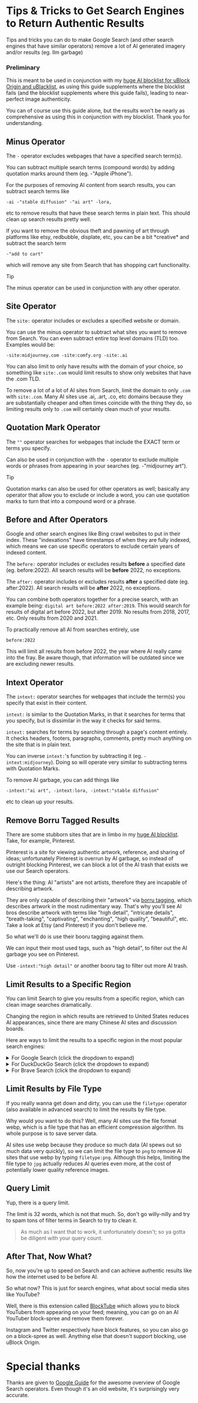 # Tips & Tricks to Get Search Engines to Return Authentic Results

Tips and tricks you can do to make Google Search (and other search engines that have similar operators) remove a lot of AI generated imagery and/or results (eg. llm garbage)

### Preliminary
This is meant to be used in conjunction with my [huge AI blocklist for uBlock Origin and uBlacklist](https://github.com/laylavish/uBlockOrigin-HUGE-AI-Blocklist), as using this guide supplements where the blocklist fails (and the blocklist supplements where this guide fails), leading to near-perfect image authenticity. 

You can of course use this guide alone, but the results won't be nearly as comprehensive as using this in conjunction with my blocklist. Thank you for understanding.

## Minus Operator

The `-` operator excludes webpages that have a specified search term(s).

You can subtract multiple search terms (compound words) by adding quotation marks around them (eg. -"Apple iPhone").

For the purposes of removing AI content from search results, you can subtract search terms like 
```
-ai -"stable diffusion" -"ai art" -lora,
```
etc to remove results that have these search terms in plain text. This should clean up search results pretty well. 

If you want to remove the obvious theft and pawning of art through platforms like etsy, redbubble, displate, etc, you can be a bit \*creative* and subtract the search term 
```
-"add to cart" 
```
which will remove any site from Search that has shopping cart functionality.

> [!TIP]
> The minus operator can be used in conjunction with any other operator.


## Site Operator

The `site:` operator includes or excludes a specified website or domain. 

You can use the minus operator to subtract what sites you want to remove from Search. You can even subtract entire top level domains (TLD) too. Examples would be: 
```
-site:midjourney.com -site:comfy.org -site:.ai
```

You can also limit to only have results with the domain of your choice, so something like `site:.com` would limit results to show only websites that have the .com TLD.

To remove a lot of a lot of AI sites from Search, limit the domain to only `.com` with `site:.com`. Many AI sites use .ai, .art, .co, etc domains because they are substantially cheaper and often times coincide with the thing they do, so limiting results only to `.com` will certainly clean much of your results.


## Quotation Mark Operator

The `""` operator searches for webpages that include the EXACT term or terms you specify.

Can also be used in conjunction with the `-` operator to exclude multiple words or phrases from appearing in your searches (eg. -"midjourney art").

> [!TIP]
> Quotation marks can also be used for other operators as well; basically any operator that allow you to exclude or include a word, you can use quotation marks to turn that into a compound word or a phrase.


## Before and After Operators

Google and other search engines like Bing crawl websites to put in their index. These "indexations" have timestamps of when they are fully indexed, which means we can use specific operators to exclude certain years of indexed content.

The `before:` operator includes or excludes results **before** a specified date (eg. before:2022). All search results will be **before** 2022, no exceptions.

The `after:` operator includes or excludes results **after** a specified date (eg. after:2022). All search results will be **after** 2022, no exceptions.

You can combine both operators together for a precise search, with an example being: `digital art before:2022 after:2019`. This would search for results of digital art before 2022, but after 2019. No results from 2018, 2017, etc. Only results from 2020 and 2021.

To practically remove all AI from searches entirely, use 
```
before:2022 
```
This will limit all results from before 2022, the year where AI really came into the fray. Be aware though, that information will be outdated since we are excluding newer results.

## Intext Operator 

The `intext:` operator searches for webpages that include the term(s) you specify that exist in their content.

`intext:` is similar to the Quotation Marks, in that it searches for terms that you specify, but is dissimilar in the way it checks for said terms.

`intext:` searches for terms by searching through a page's content entirely. It checks headers, footers, paragraphs, comments, pretty much anything on the site that is in plain text.

You can inverse `intext:`'s function by subtracting it (eg. `-intext:midjourney`). Doing so will operate very similar to subtracting terms with Quotation Marks.

To remove AI garbage, you can add things like 

```
-intext:"ai art", -intext:lora, -intext:"stable diffusion"
```
etc to clean up your results.


## Remove Borru Tagged Results

There are some stubborn sites that are in limbo in my [huge AI blocklist](https://github.com/laylavish/uBlockOrigin-HUGE-AI-Blocklist). Take, for example, Pinterest.

Pinterest is a site for viewing authentic artwork, reference, and sharing of ideas; unfortunately Pinterest is overrun by AI garbage, so instead of outright blocking Pinterest, we can block a lot of the AI trash that exists we use our Search operators.

Here's the thing: AI "artists" are not artists, therefore they are incapable of describing artwork. 

They are only capable of describing their "artwork" via [borru tagging](https://danbooru.donmai.us/wiki_pages/howto:tag), which describes artwork in the most rudimentary way. That's why you'll see AI bros describe artwork with terms like "high detail", "intricate details", "breath-taking", "captivating", "enchanting", "high quality", "beautiful", etc. Take a look at Etsy (and Pinterest) if you don't believe me.

So what we'll do is use their booru tagging against them. 

We can input their most used tags, such as "high detail", to filter out the AI garbage you see on Pinterest. 

Use `-intext:"high detail"` or another booru tag to filter out more AI trash.


## Limit Results to a Specific Region

You can limit Search to give you results from a specific region, which can clean image searches dramatically.

Changing the region in which results are retrieved to United States reduces AI appearances, since there are many Chinese AI sites and discussion boards.

Here are ways to limit the results to a specific region in the most popular search engines:

<details>
<summary>For Google Search (click the dropdown to expand) </summary>
<br>


In the bottom right or top right of Google, there should be a settings icon or settings title. Click on it, then click on advanced search.

There, you can narrow your results by a region that you select.


</details>

<details>
<summary>For DuckDuckGo Search (click the dropdown to expand) </summary>
<br>


Underneath your search bar, there should be an **All regions** drop down menu.

Click it, then type the region you want to limit search results to.


</details>

<details>
<summary>For Brave Search (click the dropdown to expand) </summary>
<br>


If you are using Local Results, turn it off by hitting the **Revert to global** blue text.

Underneath your search bar, there should be a settings button. Hit it, and a new sub menu should appear.

Now hit your locale (it should be the first bubble, mine says "United States"), and type in a region to narrow the results by.


</details>


## Limit Results by File Type

If you really wanna get down and dirty, you can use the `filetype:`operator (also available in advanced search) to limit the results by file type.

Why would you want to do this? Well, many AI sites use the file format webp, which is a file type that has an efficient compression algorithm. Its whole purpose is to save server data.

AI sites use webp because they produce so much data (AI spews out so much data very quickly), so we can limit the file type to `png` to remove AI sites that use webp by typing `filetype:png`. Although this helps, limiting the file type to `jpg` actually reduces AI queries even more, at the cost of potentially lower quality reference images.


## Query Limit

Yup, there is a query limit. 

The limit is 32 words, which is not that much. So, don't go willy-nilly and try to spam tons of filter terms in Search to try to clean it.

> As much as I want that to work, it unfortunately doesn't; so ya gotta be diligent with your query count.


## After That, Now What? 

So, now you're up to speed on Search and can achieve authentic results like how the internet used to be before AI.

So what now? This is just for search engines, what about social media sites like YouTube? 

Well, there is this extension called [BlockTube](https://addons.mozilla.org/en-US/firefox/addon/blocktube/?utm_source=addons.mozilla.org&utm_medium=referral&utm_content=search) which allows you to block YouTubers from appearing on your feed; meaning, you can go on an AI YouTuber block-spree and remove them forever. 

Instagram and Twitter respectively have block features, so you can also go on a block-spree as well. Anything else that doesn't support blocking, use uBlock Origin.

# Special thanks

Thanks are given to [Google Guide](https://www.googleguide.com/category/overview/index.html) for the awesome overview of Google Search operators. Even though it's an old website, it's surprisingly very accurate.
